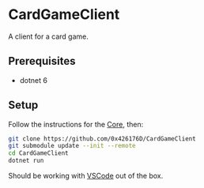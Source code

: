 # CardGameClient

A client for a card game.

## Prerequisites
* dotnet 6

## Setup
Follow the instructions for the [Core](https://github.com/0x4261756D/CardGameCore), then:
```bash
git clone https://github.com/0x426176D/CardGameClient
git submodule update --init --remote
cd CardGameClient
dotnet run
```
Should be working with [VSCode](https://vscodium.com/) out of the box.